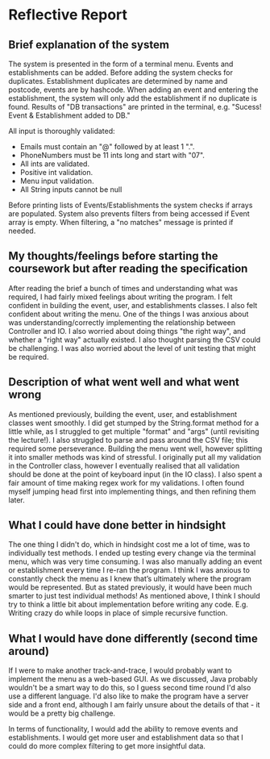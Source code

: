 # Reflective Report

## Brief explanation of the system

The system is presented in the form of a terminal menu. Events and establishments can be added. Before adding the system checks for duplicates. Establishment duplicates are determined by name and postcode, events are by hashcode. When adding an event and entering the establishment, the system will only add the establishment if no duplicate is found. Results of "DB transactions" are printed in the terminal, e.g. "Sucess! Event & Establishment added to DB."

All input is thoroughly validated:
- Emails must contain an "@" followed by at least 1 ".". 
- PhoneNumbers must be 11 ints long and start with "07". 
- All ints are validated.
- Positive int validation.
- Menu input validation.
- All String inputs cannot be null

Before printing lists of Events/Establishments the system checks if arrays are populated. System also prevents filters from being accessed if Event array is empty. When filtering, a "no matches" message is printed if needed.

## My thoughts/feelings before starting the coursework but after reading the specification

After reading the brief a bunch of times and understanding what was required, I had fairly mixed feelings about writing the program. I felt confident in building the event, user, and establishments classes. I also felt confident about writing the menu. One of the things I was anxious about was understanding/correctly implementing the relationship between Controller and IO. I also worried about doing things "the right way", and whether a "right way" actually existed. I also thought parsing the CSV could be challenging. I was also worried about the level of unit testing that might be required.

## Description of what went well and what went wrong

As mentioned previously, building the event, user, and establishment classes went smoothly. I did get stumped by the String.format method for a little while, as I struggled to get multiple "format" and "args" (until revisiting the lecture!). I also struggled to parse and pass around the CSV file; this required some perseverance. Building the menu went well, however splitting it into smaller methods was kind of stressful. I originally put all my validation in the Controller class, however I eventually realised that all validation should be done at the point of keyboard input (in the IO class). I also spent a fair amount of time making regex work for my validations. I often found myself jumping head first into implementing things, and then refining them later.

## What I could have done better in hindsight
  
The one thing I didn't do, which in hindsight cost me a lot of time, was to individually test methods. I ended up testing every change via the terminal menu, which was very time consuming. I was also manually adding an event or establishment every time I re-ran the program. I think I was anxious to constantly check the menu as I knew that’s ultimately where the program would be represented. But as stated previously, it would have been much smarter to just test individual methods! As mentioned above, I think I should try to think a little bit about implementation before writing any code. E.g. Writing crazy do while loops in place of simple recursive function.

## What I would have done differently (second time around)

If I were to make another track-and-trace, I would probably want to implement the menu as a web-based GUI. As we discussed, Java probably wouldn't be a smart way to do this, so I guess second time round I'd also use a different language. I'd also like to make the program have a server side and a front end, although I am fairly unsure about the details of that - it would be a pretty big challenge. 

In terms of functionality, I would add the ability to remove events and establishments. I would get more user and establishment data so that I could do more complex filtering to get more insightful data.


